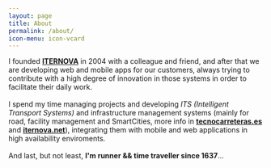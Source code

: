 ```yaml
---
layout: page
title: About
permalink: /about/
icon-menu: icon-vcard
---
```


I founded **[ITERNOVA](https://www.iternova.net)** in 2004 with a colleague and friend, and after that we are developing web and mobile apps for our customers, always trying to contribute with a high degree of innovation in those systems in order to facilitate their daily work.<br/><br/>I spend my time managing projects and developing *ITS (Intelligent Transport Systems)* and infrastructure management systems (mainly for road, facility management and SmartCities, more info in **[tecnocarreteras.es](https://www.tecnocarreteras.es)** and **[iternova.net](https://www.iternova.net)**), integrating them with mobile and web applications in high availability enviroments.<br/><br/>And last, but not least, **I'm runner && time traveller since 1637**... 

